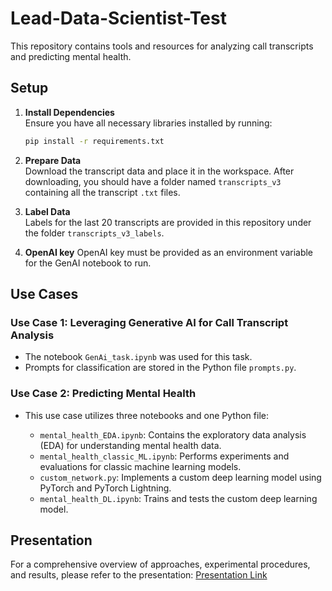 # Lead-Data-Scientist-Test

This repository contains tools and resources for analyzing call transcripts and predicting mental health.

## Setup

1. **Install Dependencies**  
   Ensure you have all necessary libraries installed by running:
   ```bash
   pip install -r requirements.txt
   ```

2. **Prepare Data**  
   Download the transcript data and place it in the workspace. After downloading, you should have a folder named `transcripts_v3` containing all the transcript `.txt` files.

3. **Label Data**  
   Labels for the last 20 transcripts are provided in this repository under the folder `transcripts_v3_labels`.
   
4. **OpenAI key**
   OpenAI key must be provided as an environment variable for the GenAI notebook to run. 

## Use Cases

### Use Case 1: Leveraging Generative AI for Call Transcript Analysis
- The notebook `GenAi_task.ipynb` was used for this task.
- Prompts for classification are stored in the Python file `prompts.py`.

### Use Case 2: Predicting Mental Health
- This use case utilizes three notebooks and one Python file:

  - `mental_health_EDA.ipynb`: Contains the exploratory data analysis (EDA) for understanding mental health data.
  - `mental_health_classic_ML.ipynb`: Performs experiments and evaluations for classic machine learning models.
  - `custom_network.py`: Implements a custom deep learning model using PyTorch and PyTorch Lightning.
  - `mental_health_DL.ipynb`: Trains and tests the custom deep learning model.

## Presentation

For a comprehensive overview of approaches, experimental procedures, and results, please refer to the presentation: [Presentation Link](<https://gamma.app/docs/Lead-Data-Science-Task-for-AXA-u16lm3q28rnirl6>)
